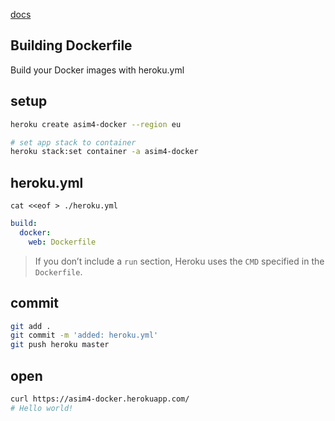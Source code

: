 [docs](https://devcenter.heroku.com/articles/build-docker-images-heroku-yml)

## Building Dockerfile 
Build your Docker images with heroku.yml


## setup
```bash
heroku create asim4-docker --region eu

# set app stack to container
heroku stack:set container -a asim4-docker
```


## heroku.yml
`cat <<eof > ./heroku.yml`
```yaml
build:
  docker:
    web: Dockerfile
```
> If you don’t include a `run` section,
> Heroku uses the `CMD` specified in the `Dockerfile`.



## commit
```bash
git add .
git commit -m 'added: heroku.yml'
git push heroku master
```


## open
```bash
curl https://asim4-docker.herokuapp.com/
# Hello world!
```
